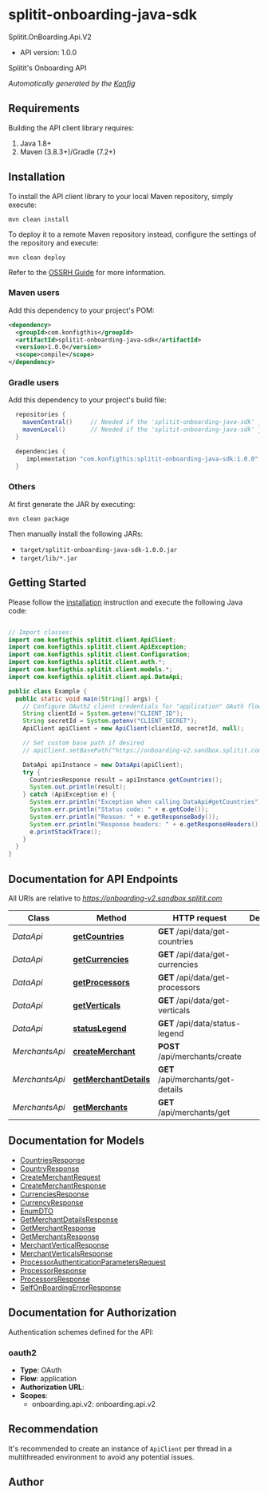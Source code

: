 # splitit-onboarding-java-sdk

Splitit.OnBoarding.Api.V2
- API version: 1.0.0

Splitit's Onboarding API


*Automatically generated by the [Konfig](https://konfigthis.com)*


## Requirements

Building the API client library requires:
1. Java 1.8+
2. Maven (3.8.3+)/Gradle (7.2+)

## Installation

To install the API client library to your local Maven repository, simply execute:

```shell
mvn clean install
```

To deploy it to a remote Maven repository instead, configure the settings of the repository and execute:

```shell
mvn clean deploy
```

Refer to the [OSSRH Guide](http://central.sonatype.org/pages/ossrh-guide.html) for more information.

### Maven users

Add this dependency to your project's POM:

```xml
<dependency>
  <groupId>com.konfigthis</groupId>
  <artifactId>splitit-onboarding-java-sdk</artifactId>
  <version>1.0.0</version>
  <scope>compile</scope>
</dependency>
```

### Gradle users

Add this dependency to your project's build file:

```groovy
  repositories {
    mavenCentral()     // Needed if the 'splitit-onboarding-java-sdk' jar has been published to maven central.
    mavenLocal()       // Needed if the 'splitit-onboarding-java-sdk' jar has been published to the local maven repo.
  }

  dependencies {
     implementation "com.konfigthis:splitit-onboarding-java-sdk:1.0.0"
  }
```

### Others

At first generate the JAR by executing:

```shell
mvn clean package
```

Then manually install the following JARs:

* `target/splitit-onboarding-java-sdk-1.0.0.jar`
* `target/lib/*.jar`

## Getting Started

Please follow the [installation](#installation) instruction and execute the following Java code:

```java

// Import classes:
import com.konfigthis.splitit.client.ApiClient;
import com.konfigthis.splitit.client.ApiException;
import com.konfigthis.splitit.client.Configuration;
import com.konfigthis.splitit.client.auth.*;
import com.konfigthis.splitit.client.models.*;
import com.konfigthis.splitit.client.api.DataApi;

public class Example {
  public static void main(String[] args) {
    // Configure OAuth2 client credentials for "application" OAuth flow
    String clientId = System.getenv("CLIENT_ID");
    String secretId = System.getenv("CLIENT_SECRET");
    ApiClient apiClient = new ApiClient(clientId, secretId, null);

    // Set custom base path if desired
    // apiClient.setBasePath("https://onboarding-v2.sandbox.splitit.com");    

    DataApi apiInstance = new DataApi(apiClient);
    try {
      CountriesResponse result = apiInstance.getCountries();
      System.out.println(result);
    } catch (ApiException e) {
      System.err.println("Exception when calling DataApi#getCountries");
      System.err.println("Status code: " + e.getCode());
      System.err.println("Reason: " + e.getResponseBody());
      System.err.println("Response headers: " + e.getResponseHeaders());
      e.printStackTrace();
    }
  }
}

```

## Documentation for API Endpoints

All URIs are relative to *https://onboarding-v2.sandbox.splitit.com*

Class | Method | HTTP request | Description
------------ | ------------- | ------------- | -------------
*DataApi* | [**getCountries**](docs/DataApi.md#getCountries) | **GET** /api/data/get-countries | 
*DataApi* | [**getCurrencies**](docs/DataApi.md#getCurrencies) | **GET** /api/data/get-currencies | 
*DataApi* | [**getProcessors**](docs/DataApi.md#getProcessors) | **GET** /api/data/get-processors | 
*DataApi* | [**getVerticals**](docs/DataApi.md#getVerticals) | **GET** /api/data/get-verticals | 
*DataApi* | [**statusLegend**](docs/DataApi.md#statusLegend) | **GET** /api/data/status-legend | 
*MerchantsApi* | [**createMerchant**](docs/MerchantsApi.md#createMerchant) | **POST** /api/merchants/create | 
*MerchantsApi* | [**getMerchantDetails**](docs/MerchantsApi.md#getMerchantDetails) | **GET** /api/merchants/get-details | 
*MerchantsApi* | [**getMerchants**](docs/MerchantsApi.md#getMerchants) | **GET** /api/merchants/get | 


## Documentation for Models

 - [CountriesResponse](docs/CountriesResponse.md)
 - [CountryResponse](docs/CountryResponse.md)
 - [CreateMerchantRequest](docs/CreateMerchantRequest.md)
 - [CreateMerchantResponse](docs/CreateMerchantResponse.md)
 - [CurrenciesResponse](docs/CurrenciesResponse.md)
 - [CurrencyResponse](docs/CurrencyResponse.md)
 - [EnumDTO](docs/EnumDTO.md)
 - [GetMerchantDetailsResponse](docs/GetMerchantDetailsResponse.md)
 - [GetMerchantResponse](docs/GetMerchantResponse.md)
 - [GetMerchantsResponse](docs/GetMerchantsResponse.md)
 - [MerchantVerticalResponse](docs/MerchantVerticalResponse.md)
 - [MerchantVerticalsResponse](docs/MerchantVerticalsResponse.md)
 - [ProcessorAuthenticationParametersRequest](docs/ProcessorAuthenticationParametersRequest.md)
 - [ProcessorResponse](docs/ProcessorResponse.md)
 - [ProcessorsResponse](docs/ProcessorsResponse.md)
 - [SelfOnBoardingErrorResponse](docs/SelfOnBoardingErrorResponse.md)


## Documentation for Authorization

Authentication schemes defined for the API:
### oauth2

- **Type**: OAuth
- **Flow**: application
- **Authorization URL**: 
- **Scopes**: 
  - onboarding.api.v2: onboarding.api.v2


## Recommendation

It's recommended to create an instance of `ApiClient` per thread in a multithreaded environment to avoid any potential issues.

## Author



